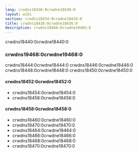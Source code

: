 ```yaml
---
lang: crwdns18430:0crwdne18430:0
layout: wiki
section: crwdns18434:0crwdne18434:0
title: crwdns18436:0crwdne18436:0
description: crwdns19466:0crwdne19466:0
---
```


crwdns18440:0crwdne18440:0

### crwdns19468:0crwdne19468:0
crwdns18444:0crwdne18444:0 crwdns18446:0crwdne18446:0 crwdns18448:0crwdne18448:0 crwdns18450:0crwdne18450:0

#### crwdns18452:0crwdne18452:0
- crwdns18454:0crwdne18454:0
- crwdns18456:0crwdne18456:0

#### crwdns18458:0crwdne18458:0
- crwdns18460:0crwdne18460:0
- crwdns19470:0crwdne19470:0
- crwdns18464:0crwdne18464:0
- crwdns18466:0crwdne18466:0
- crwdns18468:0crwdne18468:0
- crwdns18470:0crwdne18470:0
